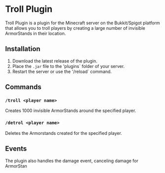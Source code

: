# Troll Plugin

Troll Plugin is a plugin for the Minecraft server on the Bukkit/Spigot platform that allows you to troll players by creating a large number of invisible ArmorStands in their location.

## Installation

1. Download the latest release of the plugin.
2. Place the `.jar` file to the 'plugins` folder of your server.
3. Restart the server or use the '/reload` command.

## Commands

### `/troll <player name>`

Creates 1000 invisible ArmorStands around the specified player.

### `/detrol <player name>`

Deletes the Armorstands created for the specified player.

## Events

The plugin also handles the damage event, canceling damage for ArmorStan
